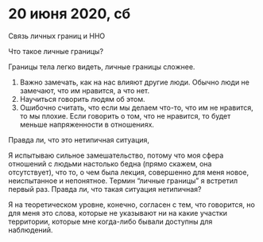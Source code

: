 # 20 июня 2020, сб
Связь личных границ и ННО

Что такое личные границы?

Границы тела легко видеть, личные границы сложнее.

1.  Важно замечать, как на нас влияют другие люди. Обычно люди не замечают, что им нравится, а что нет.
2.  Научиться говорить людям об этом.
3.  Ошибочно считать, что если мы делаем что-то, что им не нравится, то мы плохие. Если говорить о том, что не нравится, то будет меньше напряженности в отношениях.

Правда ли, что это нетипичная ситуация, 

Я испытываю сильное замешательство, потому что моя сфера отношений с людьми настолько бедна (прямо скажем, она отсутствует), что то, о чем была лекция, совершенно для меня новое, неиспытанное и непонятное. Термин “личные границы” я встретил первый раз. Правда ли, что такая ситуация нетипичная?

Я на теоретическом уровне, конечно, согласен с тем, что говорится, но для меня это слова, которые не указывают ни на какие участки территории, которые мне когда-либо бывали доступны для наблюдений.